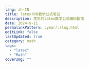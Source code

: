 ```yaml
---
lang: zh-CN
title: latex书写数学公式笔记
description: 常见的latex数学公式编码指南
date: 2024-9-11
permalinkPattern: :year/:slug.html
editLink: false
lastUpdated: true
category: math
tags:
  - "latex"
  - "Math"
coverImg: ""
---
```


